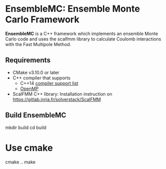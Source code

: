 # EnsembleMC: Ensemble Monte Carlo Framework


**EnsembleMC** is a C++ framework which implements an ensemble Monte Carlo code and uses 
the scalfmm library to calculate Coulomb interactions with the Fast Multipole Method.


## Requirements

  - CMake v3.10.0 or later
  - C++ compiler that supports
    - C++14 [compiler support list](http://en.cppreference.com/w/cpp/compiler_support)
    - [OpenMP](http://www.openmp.org/resources/openmp-compilers/)
  - ScalFMM C++ library: Installation instruction on https://gitlab.inria.fr/solverstack/ScalFMM

<!-- 
#The following are optional:
#
#  - [Doxygen](http://www.stack.nl/~dimitri/doxygen/) to build the documentation.
#  - An MPI implementation to build the distributed files.
#  - Custom BLAS, FFT implementations.
#  - [StarPU](http://starpu.gforge.inria.fr/) for the relevant FMM implementations.
-->

## Build EnsembleMC


mkdir build
cd build
# Use cmake
cmake .. 
make
```
